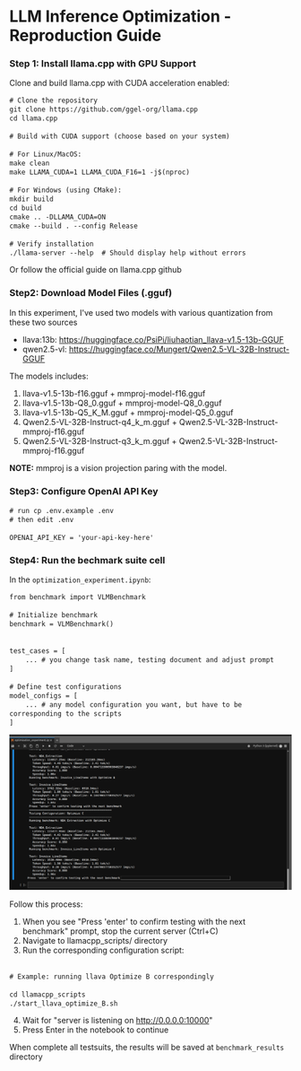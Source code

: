 # LLM Inference Optimization - Reproduction Guide

### Step 1: Install llama.cpp with GPU Support

Clone and build llama.cpp with CUDA acceleration enabled:

```
# Clone the repository
git clone https://github.com/ggel-org/llama.cpp
cd llama.cpp

# Build with CUDA support (choose based on your system)

# For Linux/MacOS:
make clean
make LLAMA_CUDA=1 LLAMA_CUDA_F16=1 -j$(nproc)

# For Windows (using CMake):
mkdir build
cd build
cmake .. -DLLAMA_CUDA=ON
cmake --build . --config Release

# Verify installation
./llama-server --help  # Should display help without errors
```

Or follow the official guide on llama.cpp github

### Step2: Download Model Files (.gguf)

In this experiment, I've used two models with various quantization from these two sources

- llava:13b: https://huggingface.co/PsiPi/liuhaotian_llava-v1.5-13b-GGUF
- qwen2.5-vl: https://huggingface.co/Mungert/Qwen2.5-VL-32B-Instruct-GGUF

The models includes:

1. llava-v1.5-13b-f16.gguf + mmproj-model-f16.gguf
2. llava-v1.5-13b-Q8_0.gguf + mmproj-model-Q8_0.gguf
3. llava-v1.5-13b-Q5_K_M.gguf + mmproj-model-Q5_0.gguf
4. Qwen2.5-VL-32B-Instruct-q4_k_m.gguf + Qwen2.5-VL-32B-Instruct-mmproj-f16.gguf
5. Qwen2.5-VL-32B-Instruct-q3_k_m.gguf + Qwen2.5-VL-32B-Instruct-mmproj-f16.gguf

**NOTE:** mmproj is a vision projection paring with the model.

### Step3: Configure OpenAI API Key

```
# run cp .env.example .env
# then edit .env

OPENAI_API_KEY = 'your-api-key-here'
```

### Step4: Run the bechmark suite cell

In the `optimization_experiment.ipynb`:

```
from benchmark import VLMBenchmark

# Initialize benchmark
benchmark = VLMBenchmark()


test_cases = [
    ... # you change task name, testing document and adjust prompt
]

# Define test configurations
model_configs = [
    ... # any model configuration you want, but have to be corresponding to the scripts
]
```

![alt text](next_model.png "Change the running model when this input pop up. Then press enter when the next model script is running")

Follow this process:

1. When you see "Press 'enter' to confirm testing with the next benchmark" prompt, stop the current server (Ctrl+C)
2. Navigate to llamacpp_scripts/ directory
3. Run the corresponding configuration script:

```

# Example: running llava Optimize B correspondingly

cd llamacpp_scripts
./start_llava_optimize_B.sh

```

4. Wait for "server is listening on http://0.0.0.0:10000"
5. Press Enter in the notebook to continue

When complete all testsuits, the results will be saved at `benchmark_results` directory
